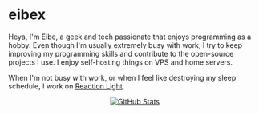 # eibex

  Heya, I'm Eibe, a geek and tech passionate that enjoys programming as a hobby. Even though I'm usually extremely busy with work, I try to keep improving my programming skills and contribute to the open-source projects I use. I enjoy self-hosting things on VPS and home servers.
 
  When I'm not busy with work, or when I feel like destroying my sleep schedule, I work on [Reaction Light](https://github.com/eibex/reaction-light).

  
<div align="center">

  [![GitHub Stats](https://github-readme-stats.vercel.app/api?username=eibex&theme=default%20&include_all_commits=true&show_icons=true&hide_title=true&hide_border=false&count_private=true&bg_color=f8f8e3&text_color=8e7067&icon_color=30281c&border_color=30281c&title_color=30281c)](#)

</div>

